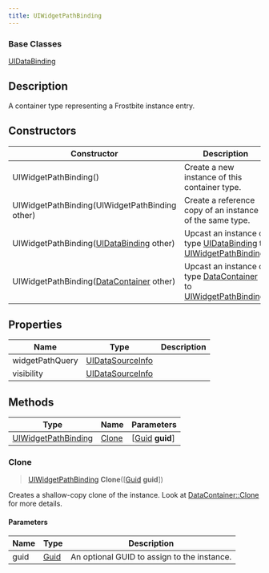 ```yaml
---
title: UIWidgetPathBinding
---
```

### Base Classes

[UIDataBinding](UIDataBinding)

## Description

A container type representing a Frostbite instance entry.

## Constructors

| Constructor                                                                    | Description                                                                                                                   |
| ------------------------------------------------------------------------------ | ----------------------------------------------------------------------------------------------------------------------------- |
| UIWidgetPathBinding()                                                          | Create a new instance of this container type.                                                                                 |
| UIWidgetPathBinding(UIWidgetPathBinding other)                                 | Create a reference copy of an instance of the same type.                                                                      |
| UIWidgetPathBinding([UIDataBinding](UIDataBinding) other)                      | Upcast an instance of type [UIDataBinding](UIDataBinding) to [UIWidgetPathBinding](UIWidgetPathBinding).                      |
| UIWidgetPathBinding([DataContainer](/vext/ref/shared/class/datacontainer) other) | Upcast an instance of type [DataContainer](/vext/ref/shared/class/datacontainer) to [UIWidgetPathBinding](UIWidgetPathBinding). |

## Properties

| Name            | Type                                 | Description |
| --------------- | ------------------------------------ | ----------- |
| widgetPathQuery | [UIDataSourceInfo](UIDataSourceInfo) |             |
| visibility      | [UIDataSourceInfo](UIDataSourceInfo) |             |

## Methods

| Type                                       | Name            | Parameters                                     |
| ------------------------------------------ | --------------- | ---------------------------------------------- |
| [UIWidgetPathBinding](UIWidgetPathBinding) | [Clone](#clone) | \[[Guid](/vext/ref/shared/class/guid) **guid**\] |

### Clone

> [UIWidgetPathBinding](UIWidgetPathBinding) **Clone**(\[[Guid](/vext/ref/shared/class/guid) **guid**\])

Creates a shallow-copy clone of the instance. Look at [DataContainer::Clone](/vext/ref/shared/class/datacontainer#clone) for more details.

#### Parameters

| Name | Type         | Description                                 |
| ---- | ------------ | ------------------------------------------- |
| guid | [Guid](Guid) | An optional GUID to assign to the instance. |
